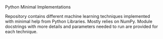 Python Minimal Implementations

Repository contains different machine learning techniques implemented with minimal help from Python Libraries. Mostly relies on NumPy.
Module docstrings with more details and parameters needed to run are provided for each technique.
